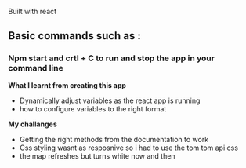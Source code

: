 Built with react 
## Basic commands such as :
### Npm start and crtl + C to run and stop the app in your command line 

**What I learnt from creating this app**
- Dynamically adjust variables as the react app is running 
- how to configure variables to the right format 

**My challanges**
- Getting the right methods from the documentation to work
- Css styling wasnt as resposnive so i had to use the tom tom api css 
- the map refreshes but turns white now and then 
